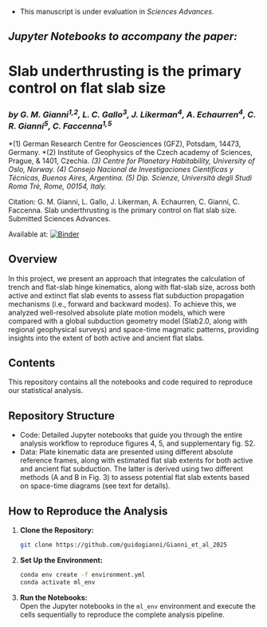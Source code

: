  - This manuscript is under evaluation in *Sciences Advances*.

## ***Jupyter Notebooks to accompany the paper:***
    
# **Slab underthrusting is the primary control on flat slab size**

### *by G. M. Gianni<sup>1</sup><sup>,</sup><sup>2</sup>, L. C. Gallo<sup>3</sup>, J. Likerman<sup>4</sup>, A. Echaurren<sup>4</sup>, C. R. Gianni<sup>5</sup>, C. Faccenna<sup>1</sup><sup>,</sup><sup>5</sup>*


*(1) German Research Centre for Geosciences (GFZ), Potsdam, 14473, Germany. *(2) Institute of Geophysics of the Czech academy of Sciences, Prague, &  1401, Czechia. *(3) Centre for Planetary Habitability, University of Oslo, Norway.* *(4) Consejo Nacional de Investigaciones Científicas y Técnicas, Buenos Aires, Argentina.* *(5) Dip. Scienze, Università degli Studi Roma Trè, Rome, 00154, Italy.* 

Citation: G. M. Gianni, L. Gallo, J. Likerman, A. Echaurren, C. Gianni, C. Faccenna. Slab underthrusting is the primary control on flat slab size. Submitted Sciences Advances.


Available at: [![Binder](https://mybinder.org/badge_logo.svg)](https://mybinder.org/v2/gh/guidogianni/Gianni_et_al_2025/HEAD)


## Overview 

In this project, we present an approach that integrates the calculation of trench and flat-slab hinge kinematics, along with flat-slab size, across both active and extinct flat slab events to assess flat subduction propagation mechanisms (i.e., forward and backward modes). To achieve this, we analyzed well-resolved absolute plate motion models, which were compared with a global subduction geometry model (Slab2.0, along with regional geophysical surveys) and space-time magmatic patterns, providing insights into the extent of both active and ancient flat slabs. 

## Contents

This repository contains all the notebooks and code required to reproduce our statistical analysis. 

## Repository Structure
 - Code: Detailed Jupyter notebooks that guide you through the entire analysis workflow to reproduce figures 4, 5, and supplementary fig. S2.
 - Data: Plate kinematic data are presented using different absolute reference frames, along with estimated flat slab extents for both active and ancient flat subduction. The latter is derived using two different methods (A and B in Fig. 3) to assess potential flat slab extents based on space-time diagrams (see text for details).

## How to Reproduce the Analysis

1. **Clone the Repository:**  
   ```bash
   git clone https://github.com/guidogianni/Gianni_et_al_2025

2. **Set Up the Environment:**  
   ```bash
   conda env create -f environment.yml
   conda activate ml_env
3. **Run the Notebooks:**  
Open the Jupyter notebooks in the `ml_env` environment and execute the cells sequentially to reproduce the complete analysis pipeline.
